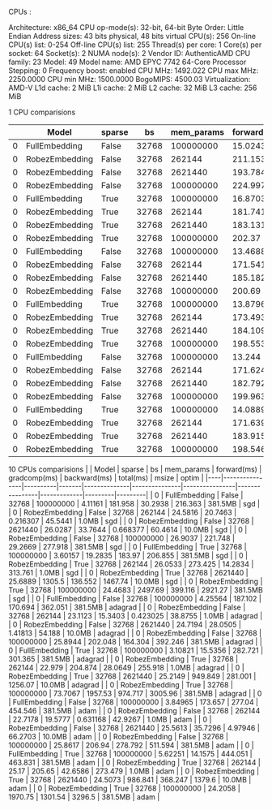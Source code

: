 CPUs :

Architecture:                    x86_64
CPU op-mode(s):                  32-bit, 64-bit
Byte Order:                      Little Endian
Address sizes:                   43 bits physical, 48 bits virtual
CPU(s):                          256
On-line CPU(s) list:             0-254
Off-line CPU(s) list:            255
Thread(s) per core:              1
Core(s) per socket:              64
Socket(s):                       2
NUMA node(s):                    2
Vendor ID:                       AuthenticAMD
CPU family:                      23
Model:                           49
Model name:                      AMD EPYC 7742 64-Core Processor
Stepping:                        0
Frequency boost:                 enabled
CPU MHz:                         1492.022
CPU max MHz:                     2250.0000
CPU min MHz:                     1500.0000
BogoMIPS:                        4500.03
Virtualization:                  AMD-V
L1d cache:                       2 MiB
L1i cache:                       2 MiB
L2 cache:                        32 MiB
L3 cache:                        256 MiB



1 CPU comparisions

|    | Model          | sparse   |    bs |   mem_params |   forward(ms) |   gradcomp(ms) |   backward(ms) |   total(ms) | msize   | optim   |
|----|----------------|----------|-------|--------------|---------------|----------------|----------------|-------------|---------|---------|
|  0 | FullEmbedding  | False    | 32768 |    100000000 |       15.0243 |       544.749  |      61.9037   |     621.677 | 381.5MB | sgd     |
|  0 | RobezEmbedding | False    | 32768 |       262144 |      211.153  |        58.0465 |       0.2818   |     269.481 | 1.0MB   | sgd     |
|  0 | RobezEmbedding | False    | 32768 |      2621440 |      193.784  |        64.5972 |       1.26291  |     259.644 | 10.0MB  | sgd     |
|  0 | RobezEmbedding | False    | 32768 |    100000000 |      224.997  |       573.319  |      43.8911   |     842.207 | 381.5MB | sgd     |
|  0 | FullEmbedding  | True     | 32768 |    100000000 |       16.8703 |        52.7694 |     181.493    |     251.133 | 381.5MB | sgd     |
|  0 | RobezEmbedding | True     | 32768 |       262144 |      181.741  |       304.657  |      15.9764   |     502.375 | 1.0MB   | sgd     |
|  0 | RobezEmbedding | True     | 32768 |      2621440 |      183.131  |      1309.42   |     157.363    |    1649.91  | 10.0MB  | sgd     |
|  0 | RobezEmbedding | True     | 32768 |    100000000 |      202.37   |      2510.23   |     498.962    |    3211.56  | 381.5MB | sgd     |
|  0 | FullEmbedding  | False    | 32768 |    100000000 |       13.4688 |       544.184  |     778.126    |    1335.78  | 381.5MB | adagrad |
|  0 | RobezEmbedding | False    | 32768 |       262144 |      171.541  |        50.2693 |       0.727138 |     222.538 | 1.0MB   | adagrad |
|  0 | RobezEmbedding | False    | 32768 |      2621440 |      185.182  |        63.8764 |       6.34646  |     255.405 | 10.0MB  | adagrad |
|  0 | RobezEmbedding | False    | 32768 |    100000000 |      200.69   |       564.485  |     817.671    |    1582.85  | 381.5MB | adagrad |
|  0 | FullEmbedding  | True     | 32768 |    100000000 |       13.8796 |        52.6822 |     373.726    |     440.288 | 381.5MB | adagrad |
|  0 | RobezEmbedding | True     | 32768 |       262144 |      173.493  |       299.84   |      47.1608   |     520.493 | 1.0MB   | adagrad |
|  0 | RobezEmbedding | True     | 32768 |      2621440 |      184.109  |      1302.36   |     482.181    |    1968.65  | 10.0MB  | adagrad |
|  0 | RobezEmbedding | True     | 32768 |    100000000 |      198.553  |      2507.93   |    1565.1      |    4271.58  | 381.5MB | adagrad |
|  0 | FullEmbedding  | False    | 32768 |    100000000 |       13.244  |       532.946  |    1014.4      |    1560.59  | 381.5MB | adam    |
|  0 | RobezEmbedding | False    | 32768 |       262144 |      171.624  |        49.8069 |       1.01899  |     222.45  | 1.0MB   | adam    |
|  0 | RobezEmbedding | False    | 32768 |      2621440 |      182.792  |        62.8146 |       9.88975  |     255.496 | 10.0MB  | adam    |
|  0 | RobezEmbedding | False    | 32768 |    100000000 |      199.963  |       558.193  |    1069.96     |    1828.11  | 381.5MB | adam    |
|  0 | FullEmbedding  | True     | 32768 |    100000000 |       14.0889 |        52.2924 |     576.35     |     642.732 | 381.5MB | adam    |
|  0 | RobezEmbedding | True     | 32768 |       262144 |      171.639  |       294.887  |      65.4829   |     532.009 | 1.0MB   | adam    |
|  0 | RobezEmbedding | True     | 32768 |      2621440 |      183.915  |      1295.97   |     661.781    |    2141.67  | 10.0MB  | adam    |
|  0 | RobezEmbedding | True     | 32768 |    100000000 |      198.546  |      2492.79   |    2206.1      |    4897.43  | 381.5MB | adam    |


10 CPUs comparisions
|    | Model          | sparse   |    bs |   mem_params |   forward(ms) |   gradcomp(ms) |   backward(ms) |   total(ms) | msize   | optim   |
|----|----------------|----------|-------|--------------|---------------|----------------|----------------|-------------|---------|---------|
|  0 | FullEmbedding  | False    | 32768 |    100000000 |       4.11161 |       181.958  |      30.2938   |    216.363  | 381.5MB | sgd     |
|  0 | RobezEmbedding | False    | 32768 |       262144 |      24.5816  |        20.7463 |       0.216307 |     45.5441 | 1.0MB   | sgd     |
|  0 | RobezEmbedding | False    | 32768 |      2621440 |      26.0287  |        33.7644 |       0.668377 |     60.4614 | 10.0MB  | sgd     |
|  0 | RobezEmbedding | False    | 32768 |    100000000 |      26.9037  |       221.748  |      29.2669   |    277.918  | 381.5MB | sgd     |
|  0 | FullEmbedding  | True     | 32768 |    100000000 |       3.60157 |        19.2835 |     183.97     |    206.855  | 381.5MB | sgd     |
|  0 | RobezEmbedding | True     | 32768 |       262144 |      26.0533  |       273.425  |      14.2834   |    313.761  | 1.0MB   | sgd     |
|  0 | RobezEmbedding | True     | 32768 |      2621440 |      25.6889  |      1305.5    |     136.552    |   1467.74   | 10.0MB  | sgd     |
|  0 | RobezEmbedding | True     | 32768 |    100000000 |      24.4683  |      2497.69   |     399.116    |   2921.27   | 381.5MB | sgd     |
|  0 | FullEmbedding  | False    | 32768 |    100000000 |       4.25564 |       187.102  |     170.694    |    362.051  | 381.5MB | adagrad |
|  0 | RobezEmbedding | False    | 32768 |       262144 |      23.1123  |        15.3403 |       0.423025 |     38.8755 | 1.0MB   | adagrad |
|  0 | RobezEmbedding | False    | 32768 |      2621440 |      24.7194  |        28.0505 |       1.41813  |     54.188  | 10.0MB  | adagrad |
|  0 | RobezEmbedding | False    | 32768 |    100000000 |      25.8944  |       202.048  |     164.304    |    392.246  | 381.5MB | adagrad |
|  0 | FullEmbedding  | True     | 32768 |    100000000 |       3.10821 |        15.5356 |     282.721    |    301.365  | 381.5MB | adagrad |
|  0 | RobezEmbedding | True     | 32768 |       262144 |      22.979   |       204.874  |      28.0649   |    255.918  | 1.0MB   | adagrad |
|  0 | RobezEmbedding | True     | 32768 |      2621440 |      25.2149  |       949.849  |     281.001    |   1256.07   | 10.0MB  | adagrad |
|  0 | RobezEmbedding | True     | 32768 |    100000000 |      73.7067  |      1957.53   |     974.717    |   3005.96   | 381.5MB | adagrad |
|  0 | FullEmbedding  | False    | 32768 |    100000000 |       3.84965 |       173.657  |     277.04     |    454.546  | 381.5MB | adam    |
|  0 | RobezEmbedding | False    | 32768 |       262144 |      22.7178  |        19.5777 |       0.631168 |     42.9267 | 1.0MB   | adam    |
|  0 | RobezEmbedding | False    | 32768 |      2621440 |      25.5613  |        35.7296 |       4.97946  |     66.2703 | 10.0MB  | adam    |
|  0 | RobezEmbedding | False    | 32768 |    100000000 |      25.8617  |       206.94   |     278.792    |    511.594  | 381.5MB | adam    |
|  0 | FullEmbedding  | True     | 32768 |    100000000 |       5.62251 |        14.1575 |     444.051    |    463.831  | 381.5MB | adam    |
|  0 | RobezEmbedding | True     | 32768 |       262144 |      25.17    |       205.65   |      42.6586   |    273.479  | 1.0MB   | adam    |
|  0 | RobezEmbedding | True     | 32768 |      2621440 |      24.5073  |       986.841  |     368.247    |   1379.6    | 10.0MB  | adam    |
|  0 | RobezEmbedding | True     | 32768 |    100000000 |      24.2058  |      1970.75   |    1301.54     |   3296.5    | 381.5MB | adam    |

